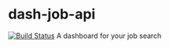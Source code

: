 # dash-job-api
[![Build Status](https://travis-ci.org/DashJob/dash-job-api.svg?branch=dev)](https://travis-ci.org/DashJob/dash-job-api)
A dashboard for your job search
